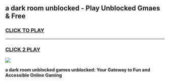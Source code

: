 
## a dark room unblocked - Play Unblocked Gmaes & Free
<h3>
<a href="https://news.freeplayer.one?title=a_dark_room_unblocked&ref=23F">CLICK TO PLAY</a></h3>
<hr>

<h3>
<a href="https://news.freeplayer.one?title=a_dark_room_unblocked&ref=23F">CLICK 2 PLAY</a>
  
</h3>

<a href="https://news.freeplayer.one?title=a_dark_room_unblocked&ref=23F/"><img src="https://clearcache.store/games.png"></a>


**a dark room unblocked games unblocked: Your Gateway to Fun and Accessible Online Gaming**

